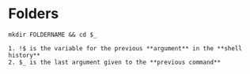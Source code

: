 # Folders
	mkdir FOLDERNAME && cd $_

	1. !$ is the variable for the previous **argument** in the **shell history**
	2. $_ is the last argument given to the **previous command**
